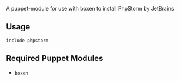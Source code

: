 A puppet-module for use with boxen to install PhpStorm by JetBrains

## Usage

```puppet
include phpstorm
```

## Required Puppet Modules

* `boxen`
